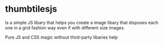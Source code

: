 # thumbtilesjs

Is a simple JS libary that helps you create a image libary that disposes each one in a grid fashion way even if with different size images.

Pure JS and CSS magic without third-party libaries help

